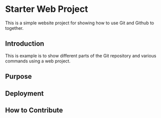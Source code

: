 # Starter Web Project

This is a simple website project for 
showing how to use Git and Github to together.
## Introduction

This is example is to show different parts
of the Git repository and various commands
using a web project.

## Purpose

## Deployment

## How to Contribute